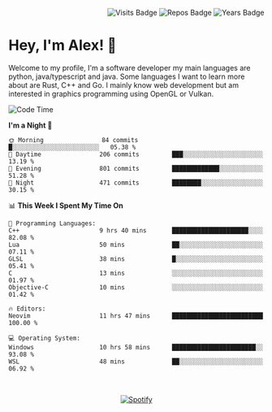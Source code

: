 <p align="right">
  <img src="https://badges.pufler.dev/visits/Alextibtab/Alextibtab" alt="Visits Badge">
  <img src="https://badges.pufler.dev/repos/Alextibtab/" alt="Repos Badge">
  <img src="https://badges.pufler.dev/years/Alextibtab/" alt="Years Badge">
</p>

<h1 align="left">Hey, I'm Alex! 💽 </h1>

Welcome to my profile, I'm a software developer my main languages are python, java/typescript and java. Some languages I want to learn more about are Rust, C++ and Go. I mainly know web development but am interested in graphics programming using OpenGL or Vulkan.

<!--START_SECTION:waka-->
![Code Time](http://img.shields.io/badge/Code%20Time-57%20hrs%2024%20mins-blue)

**I'm a Night 🦉** 

```text
🌞 Morning                84 commits          █░░░░░░░░░░░░░░░░░░░░░░░░   05.38 % 
🌆 Daytime                206 commits         ███░░░░░░░░░░░░░░░░░░░░░░   13.19 % 
🌃 Evening                801 commits         █████████████░░░░░░░░░░░░   51.28 % 
🌙 Night                  471 commits         ████████░░░░░░░░░░░░░░░░░   30.15 % 
```


📊 **This Week I Spent My Time On** 

```text
💬 Programming Languages: 
C++                      9 hrs 40 mins       █████████████████████░░░░   82.08 % 
Lua                      50 mins             ██░░░░░░░░░░░░░░░░░░░░░░░   07.11 % 
GLSL                     38 mins             █░░░░░░░░░░░░░░░░░░░░░░░░   05.41 % 
C                        13 mins             ░░░░░░░░░░░░░░░░░░░░░░░░░   01.97 % 
Objective-C              10 mins             ░░░░░░░░░░░░░░░░░░░░░░░░░   01.42 % 

🔥 Editors: 
Neovim                   11 hrs 47 mins      █████████████████████████   100.00 % 

💻 Operating System: 
Windows                  10 hrs 58 mins      ███████████████████████░░   93.08 % 
WSL                      48 mins             ██░░░░░░░░░░░░░░░░░░░░░░░   06.92 % 
```


<!--END_SECTION:waka-->
&nbsp;<div align="center">
  [![Spotify](https://spotify-now-playing-wine-six.vercel.app/api/spotify?border_color=ffffff)](https://open.spotify.com/user/pmo1v2ejnt42kgp5jar5drtag)
</div>

